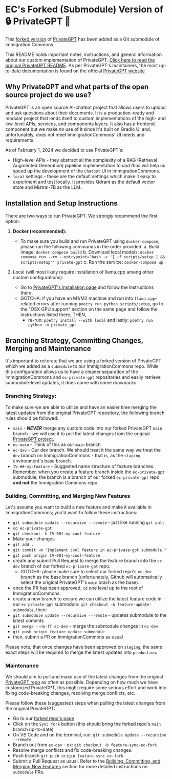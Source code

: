 # EC's Forked (Submodule) Version of 🔒 PrivateGPT 📑

This [forked version](https://github.com/emersoncollective/ec-private-gpt) of [PrivateGPT](https://github.com/imartinez/privateGPT) has been added as a Git submodule of Immigration Commons.

This README holds important notes, instructions, and general information about our custom implementation of PrivateGPT. [Click here to read the original PrivateGPT README](../README.md). As per PrivateGPT's maintainers, the most up-to-date documentation is found on the official [PrivateGPT website](https://docs.privategpt.dev/)

## Why PrivateGPT and what parts of the open source project do we use?

PrivateGPT is an open source AI-chatbot project that allows users to upload and ask questions about their documents. It is a production-ready and modular project that lends itself to custom implementations of the high- and low-level APIs, services, and components layers. It also has a frontend component but we make _no_ use of it since it's built on Gradio UI and, unfortunately, does not meet ImmigrationCommons' UI needs and requirements.

As of February 1, 2024 we decided to use PrivateGPT's:

- High-level APIs - they abstract all the complexity of a RAG (Retrieval Augmented Generation) pipeline implementation to _and thus_ will help us speed up the development of the `Chatbot` UI in ImmigrationCommons.
- `local` settings - these are the default settings which make it easy to experiment and test locally. It provides Qdrant as the default vector store and Mistral-7B as the LLM.

## Installation and Setup Instructions

There are two ways to run PrivateGPT. We strongly recommend the first option:

1. **Docker (recommended):**

   - To make sure you build and run PrivateGPT using `docker-compose`, please run the following commands in the order provided:
     a. Build image: `docker compose build`
     b. Download local models: `docker compose run --rm --entrypoint="bash -c '[ -f scripts/setup ] && scripts/setup'" private-gpt`
     c. Run the service: `docker-compose up`

2. Local (will most likely require installation of llama.cpp among other custom configurations):
   - Go to [PrivateGPT's installation page](https://docs.privategpt.dev/installation) and follow the instructions there.
   - GOTCHA: if you have an M1/M2 machine and run into `llama.cpp`-related errors after running `poetry run python scripts/setup`, go to the "OSX GPU support" section on the same page and follow the instructions listed there, THEN,
     - re-run: `poetry install --with local` and lastly: `poetry run python -m private_gpt`

## Branching Strategy, Committing Changes, Merging and Maintenance

It's important to reiterate that we are using a forked version of PrivateGPT which we added as a `submodule` to our ImmigrationCommons repo. While this configuration allows us to have a cleaner separation of the ImmigrationCommons and `ec-private-gpt` repositories and easily retrieve submodule-level updates, it does come with some drawbacks.

### Branching Strategy:

To make sure we are able to utilize and have an easier time merging the latest updates from the original PrivateGPT repository, the following branch rules should be followed:

- `main` - **_NEVER_** merge any custom code into our forked PrivateGPT `main` branch - we will use it to pull the latest changes from the original [PrivateGPT project](https://github.com/imartinez/privateGPT).
- `ec-main` - Think of this as our `main` branch
- `ec-dev` - Our dev branch. We should treat it the same way we treat the `dev` branch on ImmigrationCommons - that is, as the `staging` environment's base branch.
- `IV-##-my-feature` - Suggested name structure of feature branches. Remember, when you create a feature branch inside the `ec-private-gpt` submodule, the branch is a branch of our forked `ec-private-gpt` repo **and not** the Immigration Commons repo.

### Building, Committing, and Merging New Features

Let's assume you want to build a new feature and make it available in ImmigrationCommons; you'd want to follow these instructions:

- `git submodule update --recursive --remote` - just like running `git pull`
- `cd ec-private-gpt`
- `git checkout -b IV-001-my-cool-feature`
- Make your changes
- `git add .`
- `git commit -m "Implement cool feature in ec-private-gpt submodule."`
- `git push origin IV-001-my-cool-feature`
- create and submit Pull Request to merge the feature branch into the `ec-dev` branch of our forked `ec-private-gpt` repo.
  - GOTCHA: please make sure to select our forked repo's `ec-dev` branch as the base branch (unfortunately, Github will automatically select the original PrivateGPT's `main` brach as the base).
- once the PR has been approved, `cd` one level up to the root of ImmigrationCommons.
- create a new branch to ensure we can utilize the latest feature code in our `ec-private-gpt` submodule: `git checkout -b feature-update-submodule`, then:
- `git submodule update --recursive --remote` - updates submodule to the latest commits
- `git merge --no-ff ec-dev` - merge the submodule changes in `ec-dev`
- `git push origin feature-update-submodule`
- then, submit a PR on ImmigrationCommons as usual

Please note, that once changes have been approved on `staging`, the same exact steps will be required to merge the latest updates into `production`.

### Maintenance

We should aim to pull and make use of the latest changes from the original [PrivateGPT repo](https://github.com/imartinez/privateGPT) as often as possible. Depending on how much we have customized PrivateGPT, this might require some serious effort and work into fixing code-breaking changes, resolving merge conflicts, etc.

Please follow these (suggested) steps when pulling the latest changes from the original PrivateGPT:

- Go to our [forked repo's page](https://github.com/emersoncollective/ec-private-gpt)
- Click on the `Sync fork` button (this should bring the forked repo's `main` branch up-to-date)
- On VS Code and on the terminal, run: `git submodule update --recursive --remote`
- Branch out from `ec-dev` - ex: `git checkout -b feature-sync-ec-fork`
- Resolve merge conflicts and fix code-breaking changes.
- Push branch `git push origin feature-sync-ec-fork`
- Submit a Pull Request as usual. Refer to the [Building, Committing, and Merging New Features](Building) section for more detailed instructions on `submodule` PRs.
